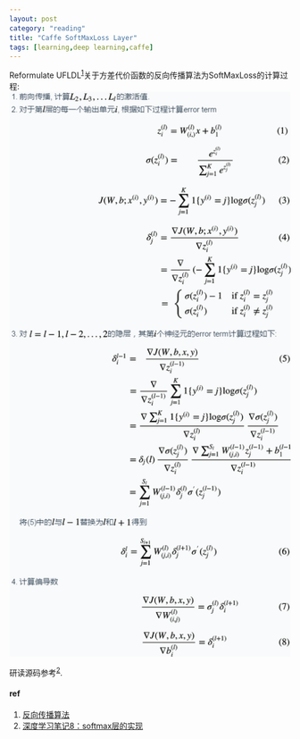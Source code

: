 ```yaml
---
layout: post
category: "reading"
title: "Caffe SoftMaxLoss Layer"
tags: [learning,deep learning,caffe]
---     
```


Reformulate UFLDL<sup>[1](http://ufldl.stanford.edu/wiki/index.php/%E5%8F%8D%E5%90%91%E4%BC%A0%E5%AF%BC%E7%AE%97%E6%B3%95)</sup>关于方差代价函数的反向传播算法为SoftMaxLoss的计算过程:      
![drawing](/assets/image/backpropagation.png)     

研读源码参考<sup>[2](http://blog.csdn.net/l691899397/article/details/52291909)</sup>.    

#### ref   
1. [反向传播算法](http://ufldl.stanford.edu/wiki/index.php/%E5%8F%8D%E5%90%91%E4%BC%A0%E5%AF%BC%E7%AE%97%E6%B3%95)
2. [深度学习笔记8：softmax层的实现](http://blog.csdn.net/l691899397/article/details/52291909)    